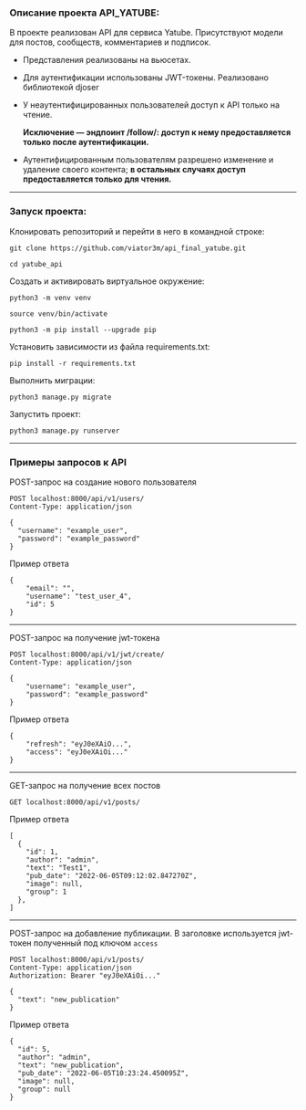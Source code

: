 ### Описание проекта API_YATUBE:


В проекте реализован API для сервиса Yatube.
Присутствуют модели для постов, сообществ, комментариев и подписок.

- Представления реализованы на вьюсетах.
- Для аутентификации использованы JWT-токены. Реализовано библиотекой djoser
- У неаутентифицированных пользователей доступ к API только на чтение.

  __Исключение — эндпоинт /follow/:
  доступ к нему предоставляется только после аутентификации.__
- Аутентифицированным пользователям разрешено изменение и удаление своего контента;
  __в остальных случаях доступ предоставляется только для чтения.__

---

### Запуск проекта:

Клонировать репозиторий и перейти в него в командной строке:

```
git clone https://github.com/viator3m/api_final_yatube.git
```

```
cd yatube_api
```

Cоздать и активировать виртуальное окружение:

```
python3 -m venv venv
```

```
source venv/bin/activate
```

```
python3 -m pip install --upgrade pip
```

Установить зависимости из файла requirements.txt:

```
pip install -r requirements.txt
```

Выполнить миграции:

```
python3 manage.py migrate
```

Запустить проект:

```
python3 manage.py runserver
```
---

### Примеры запросов к API
POST-запрос на создание нового пользователя
```
POST localhost:8000/api/v1/users/
Content-Type: application/json

{
  "username": "example_user",
  "password": "example_password"
}
```
Пример ответа
```
{
    "email": "",
    "username": "test_user_4",
    "id": 5
}
```
---
POST-запрос на получение jwt-токена
```
POST localhost:8000/api/v1/jwt/create/
Content-Type: application/json

{
    "username": "example_user",
    "password": "example_password"
}
```
Пример ответа
```
{
    "refresh": "eyJ0eXAiO...",
    "access": "eyJ0eXAiOi..."
}
```
---
GET-запрос на получение всех постов
```
GET localhost:8000/api/v1/posts/
```
Пример ответа
```
[
  {
    "id": 1,
    "author": "admin",
    "text": "Test1",
    "pub_date": "2022-06-05T09:12:02.847270Z",
    "image": null,
    "group": 1
  },
]
```
---
POST-запрос на добавление публикации. В заголовке используется jwt-токен полученный под ключом ```access```
```
POST localhost:8000/api/v1/posts/
Content-Type: application/json
Authorization: Bearer "eyJ0eXAiOi..."

{
  "text": "new_publication"
}
```
Пример ответа
```
{
  "id": 5,
  "author": "admin",
  "text": "new_publication",
  "pub_date": "2022-06-05T10:23:24.450095Z",
  "image": null,
  "group": null
}
```
